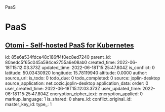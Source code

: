 PaaS

# PaaS

## [**Otomi** - Self-hosted PaaS for Kubernetes](https://otomi.io/)

id: 85e6a534fdce48c186ff4f0ec8ed7240
parent_id: 80aedc5f65c045a594ce2755a6e08ab0
created_time: 2022-06-18T15:12:03.373Z
updated_time: 2022-06-18T15:25:47.804Z
is_conflict: 0
latitude: 50.03430920
longitude: 15.78119940
altitude: 0.0000
author: 
source_url: 
is_todo: 0
todo_due: 0
todo_completed: 0
source: joplin-desktop
source_application: net.cozic.joplin-desktop
application_data: 
order: 0
user_created_time: 2022-06-18T15:12:03.373Z
user_updated_time: 2022-06-18T15:25:47.804Z
encryption_cipher_text: 
encryption_applied: 0
markup_language: 1
is_shared: 0
share_id: 
conflict_original_id: 
master_key_id: 
type_: 1